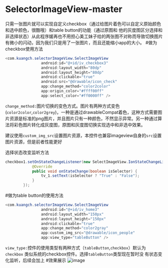 # SelectorImageView-master
只需一张图片就可以实现自定义checkbox（通过给图片着色可以自定义原始颜色和选中颜色，很酷哦）和table button的功能（通过原图和
他的灰度图区分选择和非选择状态）从此程序媛再也不用担心美工妹子给的两张图不对称而导致切换图片有微小的闪动，因为我们只是用了一张图片，而且还能缩小app的大小。
#做为checkbox使用方法
```java
<com.kuangch.selectorImageView.SelectImageView
                android:id="@+id/iv_checkbox3"
                android:layout_width="80dp"
                android:layout_height="80dp"
                android:clickable="true"
                android:src="@drawable/icon_check"
                app:change_method="color2color"
                app:origin_color="#ffff00ff"
                app:select_color="#ff0000ff" />
```
`change_method:`图片切换的变色方式。图片有两种方式变色(`color2color`,`color2grey`)，一种是通过drawableCompat着色，这种方式需要图片资源是标准的png图片，并且图片只有一种颜色，不然显示异常。另一种通过算法将彩色图片转化成灰度图，原图和灰度图切换实现选中和非选中效果。  

建议使用`custom_img_src`设置图片资源，本控件也兼容imageview自身的`src`设置图片资源，但是前者性能更好  

选择状态改变监听方法
```java
checkbox1.setOnStateChangeListener(new SelectImageView.IonStateChangeListener() {
            @Override
            public void onStateChange(boolean isSelector) {
                tv_1.setText(isSelector ? "True" : "False");
            }
        });
```
#做为table button的使用方法
```java
<com.kuangch.selectorImageView.SelectImageView
                android:id="@+id/iv_home3"
                android:layout_width="150px"
                android:layout_height="150px"
                android:clickable="true"
                app:change_method="color2gray"
                app:custom_img_src="@drawable/icon_people"
                app:view_type="tableButton" />
```
`view_type:`控件的使用类型有两种方式（`tableButton`,`checkbox`）默认为`checkbox` 类似系统的checkbox控件。选择`tableButton`类型现在暂时没
有状态变化监听，后续会加上
#效果展示
![image](https://github.com/kuangch/SelectorImageView-master/blob/master/showpiece.GIF)

